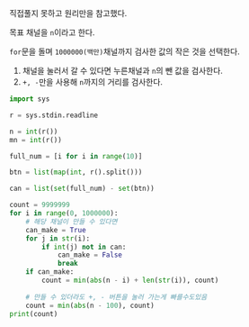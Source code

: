 직접풀지 못하고 원리만을  참고했다.



목표 채널을 `n`이라고 한다.



`for`문을 돌며 `1000000(백만)`채널까지 검사한 값의 작은 것을 선택한다.

1. 채널을 눌러서 갈 수 있다면 누른채널과  `n`의 뺀 값을 검사한다.
2. `+, -`만을 사용해 `n`까지의 거리를 검사한다.



```python
import sys

r = sys.stdin.readline

n = int(r())
mn = int(r())

full_num = [i for i in range(10)]

btn = list(map(int, r().split()))

can = list(set(full_num) - set(btn))

count = 9999999
for i in range(0, 1000000):
    # 해당 채널이 만들 수 있다면
    can_make = True
    for j in str(i):
        if int(j) not in can:
            can_make = False
            break
    if can_make:
        count = min(abs(n - i) + len(str(i)), count)
    
    # 만들 수 있더라도 +, - 버튼을 눌러 가는게 빠를수도있음
    count = min(abs(n - 100), count)
print(count)
```

